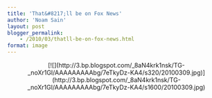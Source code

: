 ```yaml
---
title: 'That&#8217;ll be on Fox News'
author: 'Noam Sain'
layout: post
blogger_permalink:
    - /2010/03/thatll-be-on-fox-news.html
format: image
---
```


<div style="clear: both; text-align: center;">[![](http://3.bp.blogspot.com/_8aN4krk1nsk/TG-_noXr1GI/AAAAAAAAAbg/7eTkyDz-KA4/s320/20100309.jpg)](http://3.bp.blogspot.com/_8aN4krk1nsk/TG-_noXr1GI/AAAAAAAAAbg/7eTkyDz-KA4/s1600/20100309.jpg)</div>